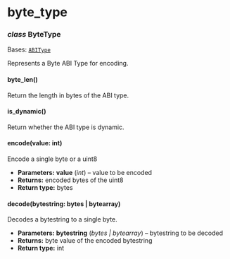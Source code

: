 # byte_type

### *class* ByteType

Bases: [`ABIType`](base_type.md#algosdk.abi.base_type.ABIType)

Represents a Byte ABI Type for encoding.

#### byte_len()

Return the length in bytes of the ABI type.

#### is_dynamic()

Return whether the ABI type is dynamic.

#### encode(value: int)

Encode a single byte or a uint8

* **Parameters:**
  **value** (*int*) – value to be encoded
* **Returns:**
  encoded bytes of the uint8
* **Return type:**
  bytes

#### decode(bytestring: bytes | bytearray)

Decodes a bytestring to a single byte.

* **Parameters:**
  **bytestring** (*bytes* *|* *bytearray*) – bytestring to be decoded
* **Returns:**
  byte value of the encoded bytestring
* **Return type:**
  int

